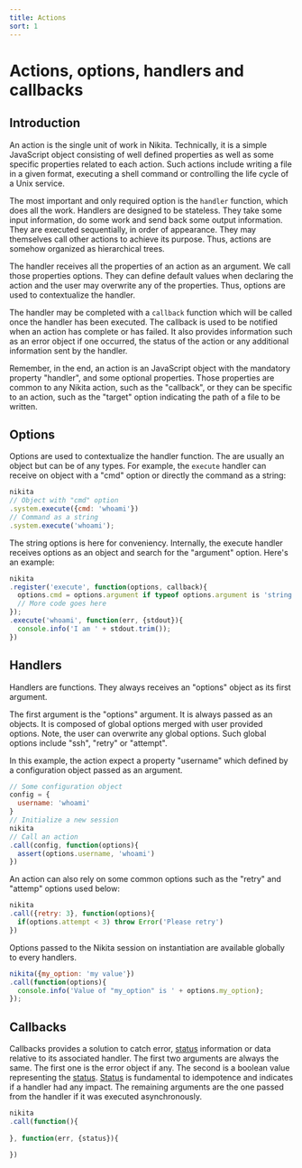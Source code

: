 ```yaml
---
title: Actions
sort: 1
---
```


# Actions, options, handlers and callbacks

## Introduction

An action is the single unit of work in Nikita. Technically, it is a simple JavaScript object consisting of well defined properties as well as some specific properties related to each action. Such actions include writing a file in a given format, executing a shell command or controlling the life cycle of a Unix service.

The most important and only required option is the `handler` function, which does all the work. Handlers are designed to be stateless. They take some input information, do some work and send back some output information. They are executed sequentially, in order of appearance. They may themselves call other actions to achieve its purpose. Thus, actions are somehow organized as hierarchical trees.

The handler receives all the properties of an action as an argument. We call those properties options. They can define default values when declaring the action and the user may overwrite any of the properties. Thus, options are used to contextualize the handler.

The handler may be completed with a `callback` function which will be called once the handler has been executed. The callback is used to be notified when an action has complete or has failed. It also provides information such as an error object if one occurred, the status of the action or any additional information sent by the handler.

Remember, in the end, an action is an JavaScript object with the mandatory property "handler", and some optional properties. Those properties are common to any Nikita action, such as the "callback", or they can be specific to an action, such as the "target" option indicating the path of a file to be written.

## Options

Options are used to contextualize the handler function. The are usually an object but can be of any types. For example, the `execute` handler can receive on object with a "cmd" option or directly the command as a string:

```js
nikita
// Object with "cmd" option
.system.execute({cmd: 'whoami'})
// Command as a string
.system.execute('whoami');
```

The string options is here for conveniency. Internally, the execute handler receives options as an object and search for the "argument" option. Here's an example:

```js
nikita
.register('execute', function(options, callback){
  options.cmd = options.argument if typeof options.argument is 'string'
  // More code goes here
});
.execute('whoami', function(err, {stdout}){
  console.info('I am ' + stdout.trim());
})
```

## Handlers

Handlers are functions. They always receives an "options" object as its first argument.

The first argument is the "options" argument. It is always passed as an objects. It is composed of global options merged with user provided options. Note, the user can overwrite any global options. Such global options include "ssh", "retry" or "attempt".

In this example, the action expect a property "username" which defined by a configuration object passed as an argument.

```js
// Some configuration object
config = {
  username: 'whoami'
}
// Initialize a new session
nikita
// Call an action
.call(config, function(options){
  assert(options.username, 'whoami')
})
```

An action can also rely on some common options such as the "retry" and "attemp" options used below:

```js
nikita
.call({retry: 3}, function(options){
  if(options.attempt < 3) throw Error('Please retry')
})
```

Options passed to the Nikita session on instantiation are available globally to every handlers.

```js
nikita({my_option: 'my value'})
.call(function(options){
  console.info('Value of "my_option" is ' + options.my_option);
});
```

## Callbacks

Callbacks provides a solution to catch error, [status] information or data relative to its associated handler. The first two arguments are always the same. The first one is the error object if any. The second is a boolean value representing the [status]. [Status] is fundamental to idempotence and indicates if a handler had any impact. The remaining arguments are the one passed from the handler if it was executed asynchronously.

```js
nikita
.call(function(){
  
}, function(err, {status}){
  
})
```

[status]: ../status
